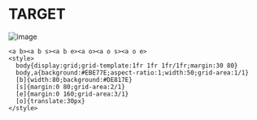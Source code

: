 # TARGET

![image](https://github.com/user-attachments/assets/0aa84f49-78f0-44e2-965f-dacfecd45765)

```
<a b><a b s><a b e><a o><a o s><a o e>
<style>
  body{display:grid;grid-template:1fr 1fr 1fr/1fr;margin:30 80}
  body,a{background:#EBE77E;aspect-ratio:1;width:50;grid-area:1/1}
  [b]{width:80;background:#DE817E}
  [s]{margin:0 80;grid-area:2/1}
  [e]{margin:0 160;grid-area:3/1}
  [o]{translate:30px}
</style>
```
